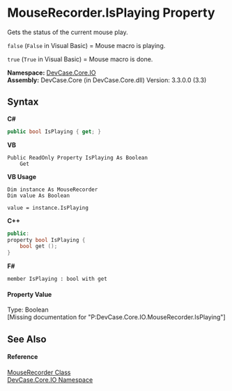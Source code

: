 # MouseRecorder.IsPlaying Property 
 

Gets the status of the current mouse play. 

`false` (`False` in Visual Basic) = Mouse macro is playing. 

`true` (`True` in Visual Basic) = Mouse macro is done.

**Namespace:**&nbsp;<a href="N_DevCase_Core_IO">DevCase.Core.IO</a><br />**Assembly:**&nbsp;DevCase.Core (in DevCase.Core.dll) Version: 3.3.0.0 (3.3)

## Syntax

**C#**<br />
``` C#
public bool IsPlaying { get; }
```

**VB**<br />
``` VB
Public ReadOnly Property IsPlaying As Boolean
	Get
```

**VB Usage**<br />
``` VB Usage
Dim instance As MouseRecorder
Dim value As Boolean

value = instance.IsPlaying

```

**C++**<br />
``` C++
public:
property bool IsPlaying {
	bool get ();
}
```

**F#**<br />
``` F#
member IsPlaying : bool with get

```


#### Property Value
Type: Boolean<br />\[Missing <value> documentation for "P:DevCase.Core.IO.MouseRecorder.IsPlaying"\]

## See Also


#### Reference
<a href="T_DevCase_Core_IO_MouseRecorder">MouseRecorder Class</a><br /><a href="N_DevCase_Core_IO">DevCase.Core.IO Namespace</a><br />